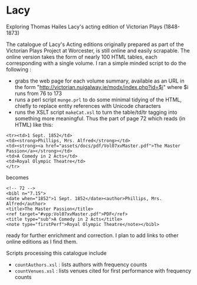 # Lacy
Exploring Thomas Hailes Lacy's acting edition of Victorian Plays (1848-1873)

The catalogue of Lacy's Acting editions originally prepared as part of
the Victorian Plays Project at Worcester, is still online and easily
scrapable. The online version takes the form of nearly 100 HTML tables, each corresponding with a single volume. I ran a simple minded script to do the following :

 - grabs the web page for each volume summary, available as an URL in the form "http://victorian.nuigalway.ie/modx/index.php?id=$i" where $i runs from 76 to 173
 - runs a perl script `munge.prl` to do some minimal tidying of the HTML, chiefly to replace entity references with Unicode characters
 - runs the XSLT  script `makeCat.xsl`  to turn the table/td/tr  tagging into something more meaningful. Thus the part of page 72 which reads (in HTML) like this:
~~~~
<tr><td>1 Sept. 1852</td>
<td><strong>Phillips, Mrs. Alfred</strong></td>
<td><strong><a href="assets/docs/pdf/Vol07xvMaster.pdf">The Master Passion</a></strong></td>
<td>A Comedy in 2 Acts</td>
<td>Royal Olympic Theatre</td>
</tr>
~~~~
becomes
~~~~
<!-- 72 -->
<bibl n="7.15">
<date when="1852">1 Sept. 1852</date><author>Phillips, Mrs. Alfred</author>
<title>The Master Passion</title>
<ref target="#vpp:Vol07xvMaster.pdf">PDF</ref>
<title type="sub">A Comedy in 2 Acts</title>
<note type="firstPerf">Royal Olympic Theatre</note></bibl>
~~~~
ready for further enrichment and correction. I plan to add links to other online editions as I find them. 

Scripts processing this catalogue include

 - `countAuthors.xsl` : lists authors with frequency counts
 - `countVenues.xsl` : lists venues cited for first performance with frequency counts
 
